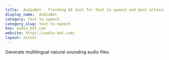```yaml
---
title:  AudioBot - Trending AI tool for Text to speech and best alternatives
display_name:  AudioBot
category: Text to speech
category_slug: text-to-speech
key: audio_bot_com
website: https://audio-bot.com/
layout: aitool
---
```


Generate multilingual natural-sounding audio files.
